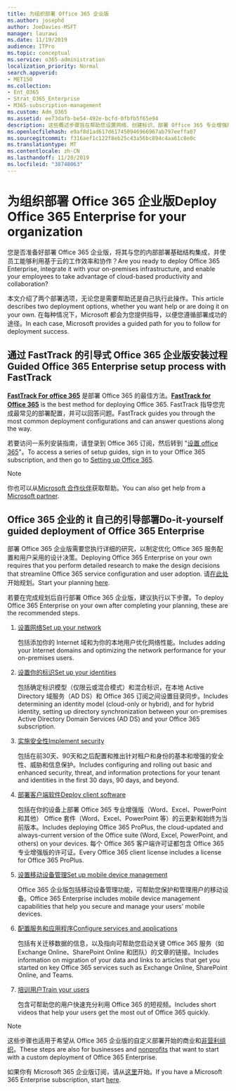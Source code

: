```yaml
---
title: 为组织部署 Office 365 企业版
ms.author: josephd
author: JoeDavies-MSFT
manager: laurawi
ms.date: 11/19/2019
audience: ITPro
ms.topic: conceptual
ms.service: o365-administration
localization_priority: Normal
search.appverid:
- MET150
ms.collection:
- Ent_O365
- Strat_O365_Enterprise
- M365-subscription-management
ms.custom: Adm_O365
ms.assetid: ee73dafb-be54-492e-bcfd-0fbfb5f65e94
description: 这些概述步骤旨在帮助您设置网络、创建标识、部署 Office 365 专业增强版、迁移数据，并帮助组织中的人员开始使用 Office 365。
ms.openlocfilehash: e9af8d1ad617d617450946966967ab797eeffa07
ms.sourcegitcommit: f316aef1c122f8eb25c43a56bc894c4aa61c8e0c
ms.translationtype: MT
ms.contentlocale: zh-CN
ms.lasthandoff: 11/20/2019
ms.locfileid: "38748063"
---
```

# <a name="deploy-office-365-enterprise-for-your-organization"></a><span data-ttu-id="66e55-103">为组织部署 Office 365 企业版</span><span class="sxs-lookup"><span data-stu-id="66e55-103">Deploy Office 365 Enterprise for your organization</span></span>

<span data-ttu-id="66e55-104">您是否准备好部署 Office 365 企业版，将其与您的内部部署基础结构集成，并使员工能够利用基于云的工作效率和协作？</span><span class="sxs-lookup"><span data-stu-id="66e55-104">Are you ready to deploy Office 365 Enterprise, integrate it with your on-premises infrastructure, and enable your employees to take advantage of cloud-based productivity and collaboration?</span></span>

<span data-ttu-id="66e55-105">本文介绍了两个部署选项，无论您是需要帮助还是自己执行此操作。</span><span class="sxs-lookup"><span data-stu-id="66e55-105">This article describes two deployment options, whether you want help or are doing it on your own.</span></span> <span data-ttu-id="66e55-106">在每种情况下，Microsoft 都会为您提供指导，以便您遵循部署成功的途径。</span><span class="sxs-lookup"><span data-stu-id="66e55-106">In each case, Microsoft provides a guided path for you to follow for deployment success.</span></span>

## <a name="guided-office-365-enterprise-setup-process-with-fasttrack"></a><span data-ttu-id="66e55-107">通过 FastTrack 的引导式 Office 365 企业版安装过程</span><span class="sxs-lookup"><span data-stu-id="66e55-107">Guided Office 365 Enterprise setup process with FastTrack</span></span>

<span data-ttu-id="66e55-108">**[FastTrack For office 365](https://docs.microsoft.com/fasttrack/O365-fasttrack-benefit-for-office-365)** 是部署 Office 365 的最佳方法。</span><span class="sxs-lookup"><span data-stu-id="66e55-108">**[FastTrack for Office 365](https://docs.microsoft.com/fasttrack/O365-fasttrack-benefit-for-office-365)** is the best method for deploying Office 365.</span></span> <span data-ttu-id="66e55-109">FastTrack 指导您完成最常见的部署配置，并可以回答问题。</span><span class="sxs-lookup"><span data-stu-id="66e55-109">FastTrack guides you through the most common deployment configurations and can answer questions along the way.</span></span> 

<span data-ttu-id="66e55-110">若要访问一系列安装指南，请登录到 Office 365 订阅，然后转到 "[设置 office 365](https://aka.ms/o365fasttrack)"。</span><span class="sxs-lookup"><span data-stu-id="66e55-110">To access a series of setup guides, sign in to your Office 365 subscription, and then go to [Setting up Office 365](https://aka.ms/o365fasttrack).</span></span>

>[!Note]
><span data-ttu-id="66e55-111">你也可以从[Microsoft 合作伙伴](https://www.microsoft.com/solution-providers/home)获取帮助。</span><span class="sxs-lookup"><span data-stu-id="66e55-111">You can also get help from a [Microsoft partner](https://www.microsoft.com/solution-providers/home).</span></span>
>

## <a name="do-it-yourself-guided-deployment-of-office-365-enterprise"></a><span data-ttu-id="66e55-112">Office 365 企业的 it 自己的引导部署</span><span class="sxs-lookup"><span data-stu-id="66e55-112">Do-it-yourself guided deployment of Office 365 Enterprise</span></span>

<span data-ttu-id="66e55-113">部署 Office 365 企业版需要您执行详细的研究，以制定优化 Office 365 服务配置和用户采用的设计决策。</span><span class="sxs-lookup"><span data-stu-id="66e55-113">Deploying Office 365 Enterprise on your own requires that you perform detailed research to make the design decisions that streamline Office 365 service configuration and user adoption.</span></span> <span data-ttu-id="66e55-114">请[在此处](get-your-organization-ready-for-office-365.md)开始规划。</span><span class="sxs-lookup"><span data-stu-id="66e55-114">Start your planning [here](get-your-organization-ready-for-office-365.md).</span></span>

<span data-ttu-id="66e55-115">若要在完成规划后自行部署 Office 365 企业版，建议执行以下步骤。</span><span class="sxs-lookup"><span data-stu-id="66e55-115">To deploy Office 365 Enterprise on your own after completing your planning, these are the recommended steps.</span></span>

1. [<span data-ttu-id="66e55-116">设置网络</span><span class="sxs-lookup"><span data-stu-id="66e55-116">Set up your network</span></span>](set-up-network-for-office-365.md)

   <span data-ttu-id="66e55-117">包括添加你的 Internet 域和为你的本地用户优化网络性能。</span><span class="sxs-lookup"><span data-stu-id="66e55-117">Includes adding your Internet domains and optimizing the network performance for your on-premises users.</span></span>
 
2. [<span data-ttu-id="66e55-118">设置你的标识</span><span class="sxs-lookup"><span data-stu-id="66e55-118">Set up your identities</span></span>](protect-your-global-administrator-accounts.md)

   <span data-ttu-id="66e55-119">包括确定标识模型（仅限云或混合模式）和混合标识，在本地 Active Directory 域服务（AD DS）和 Office 365 订阅之间设置目录同步。</span><span class="sxs-lookup"><span data-stu-id="66e55-119">Includes determining an identity model (cloud-only or hybrid), and for hybrid identity, setting up directory synchronization between your on-premises Active Directory Domain Services (AD DS) and your Office 365 subscription.</span></span>

3. [<span data-ttu-id="66e55-120">实施安全性</span><span class="sxs-lookup"><span data-stu-id="66e55-120">Implement security</span></span>](https://docs.microsoft.com/office365/securitycompliance/security-roadmap)

   <span data-ttu-id="66e55-121">包括在前30天、90天和之后配置和推出针对租户和身份的基本和增强的安全性、威胁和信息保护。</span><span class="sxs-lookup"><span data-stu-id="66e55-121">Includes configuring and rolling out basic and enhanced security, threat, and information protections for your tenant and identities in the first 30 days, 90 days, and beyond.</span></span>
 
4. [<span data-ttu-id="66e55-122">部署客户端软件</span><span class="sxs-lookup"><span data-stu-id="66e55-122">Deploy client software</span></span>](https://docs.microsoft.com/DeployOffice/deployment-guide-for-office-365-proplus)

   <span data-ttu-id="66e55-123">包括在你的设备上部署 Office 365 专业增强版（Word、Excel、PowerPoint 和其他） Office 套件（Word、Excel、PowerPoint 等）的云更新和始终为当前版本。</span><span class="sxs-lookup"><span data-stu-id="66e55-123">Includes deploying Office 365 ProPlus, the cloud-updated and always-current version of the Office suite (Word, Excel, PowerPoint, and others) on your devices.</span></span> <span data-ttu-id="66e55-124">每个 Office 365 客户端许可证都包含 Office 365 专业增强版的许可证。</span><span class="sxs-lookup"><span data-stu-id="66e55-124">Every Office 365 client license includes a license for Office 365 ProPlus.</span></span>
 
5. [<span data-ttu-id="66e55-125">设置移动设备管理</span><span class="sxs-lookup"><span data-stu-id="66e55-125">Set up mobile device management</span></span>](https://support.office.com/article/set-up-mobile-device-management-mdm-in-office-365-dd892318-bc44-4eb1-af00-9db5430be3cd)

   <span data-ttu-id="66e55-126">Office 365 企业版包括移动设备管理功能，可帮助您保护和管理用户的移动设备。</span><span class="sxs-lookup"><span data-stu-id="66e55-126">Office 365 Enterprise includes mobile device management capabilities that help you secure and manage your users' mobile devices.</span></span>
 
6. [<span data-ttu-id="66e55-127">配置服务和应用程序</span><span class="sxs-lookup"><span data-stu-id="66e55-127">Configure services and applications</span></span>](configure-services-and-applications.md)

   <span data-ttu-id="66e55-128">包括有关迁移数据的信息，以及指向可帮助您启动关键 Office 365 服务（如 Exchange Online、SharePoint Online 和团队）的文章的链接。</span><span class="sxs-lookup"><span data-stu-id="66e55-128">Includes information on migration of your data and links to articles that get you started on key Office 365 services such as Exchange Online, SharePoint Online, and Teams.</span></span>
 
7. [<span data-ttu-id="66e55-129">培训用户</span><span class="sxs-lookup"><span data-stu-id="66e55-129">Train your users</span></span>](https://docs.microsoft.com/office365/admin/admin-overview/get-started-with-office-365#training-resources-for-your-users)

   <span data-ttu-id="66e55-130">包含可帮助您的用户快速充分利用 Office 365 的短视频。</span><span class="sxs-lookup"><span data-stu-id="66e55-130">Includes short videos that help your users get the most out of Office 365 quickly.</span></span>
 

>[!Note]
><span data-ttu-id="66e55-131">这些步骤也适用于希望从 Office 365 企业版的自定义部署开始的商业和[非营利组织](https://go.microsoft.com/fwlink/?LinkId=627221)。</span><span class="sxs-lookup"><span data-stu-id="66e55-131">These steps are also for businesses and [nonprofits](https://go.microsoft.com/fwlink/?LinkId=627221) that want to start with a custom deployment of Office 365 Enterprise.</span></span> 
>

<span data-ttu-id="66e55-132">如果你有 Microsoft 365 企业版订阅，请从[这里](https://docs.microsoft.com/microsoft-365/enterprise/deploy-microsoft-365-enterprise)开始。</span><span class="sxs-lookup"><span data-stu-id="66e55-132">If you have a Microsoft 365 Enterprise subscription, start [here](https://docs.microsoft.com/microsoft-365/enterprise/deploy-microsoft-365-enterprise).</span></span>
